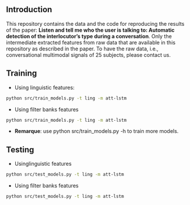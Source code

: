 ## Introduction
This repository contains the data and the code for reproducing the results of the paper:
__Listen and tell me who the user is talking to: Automatic detection of
the interlocutor’s type during a conversation__.
Only the intermediate extracted features from raw data that are available in this repository as described in the paper. To have the raw data, i.e., conversational multimodal signals of 25 subjects, please contact us.

## Training

- Using linguistic features:
```bash
python src/train_models.py -t ling -m att-lstm
```

- Using filter banks features
```bash
python src/train_models.py -t ling -m att-lstm
```
- __Remarque__: use python src/train_models.py -h to train more models.

## Testing

- Usinglinguistic features
```bash
python src/test_models.py -t ling -m att-lstm
```

- Using filter banks features
```bash
python src/test_models.py -t ling -m att-lstm
```
